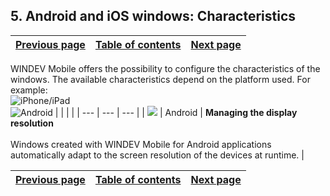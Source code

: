 
## 5. Android and iOS windows: Characteristics
			

| [Previous page](../Concepts_WM/1410086892.md) | [Table of contents](../Concepts_WM/1410086964.md) | [Next page](../Concepts_WM/1410086894.md) |
| --- | --- | --- |



<a name="NOTE1"></a>
<a name="NOTE1_1"></a>
WINDEV Mobile offers the possibility to configure the characteristics of the windows. The available characteristics depend on the platform used. For example: <br>![iPhone/iPad](https://doc.pcsoft.fr/en-US/images/image.awp?langid=3&name=P1_Assistant%20fen%EAtre%20iPhone.gif)<br>![Android](https://doc.pcsoft.fr/en-US/images/image.awp?langid=3&name=P1_Assistant%20fen%EAtre%20Android.gif)
|   |   |   |
| --- | --- | --- |
| ![](https://doc.pcsoft.fr/en-US/images/image.awp?langid=3&name=logo_Android.gif) | Android | **Managing the display resolution**<br><br>Windows created with WINDEV Mobile for Android applications automatically adapt to the screen resolution of the devices at runtime. |





| [Previous page](../Concepts_WM/1410086892.md) | [Table of contents](../Concepts_WM/1410086964.md) | [Next page](../Concepts_WM/1410086894.md) |
| --- | --- | --- |




